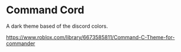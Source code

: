 # Command Cord

A dark theme based of the discord colors.

https://www.roblox.com/library/6673585811/Command-C-Theme-for-commander
